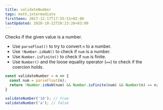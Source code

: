 ```yaml
---
title: validateNumber
tags: math,intermediate
firstSeen: 2017-12-17T17:55:51+02:00
lastUpdated: 2020-10-22T20:23:26+03:00
---
```


Checks if the given value is a number.

- Use `parseFloat()` to try to convert `n` to a number.
- Use `!Number.isNaN()` to check if `num` is a number.
- Use `Number.isFinite()` to check if `num` is finite.
- Use `Number()` and the loose equality operator (`==`) to check if the coercion holds.

```js
const validateNumber = n => {
  const num = parseFloat(n);
  return !Number.isNaN(num) && Number.isFinite(num) && Number(n) == n;
}
```

```js
validateNumber('10'); // true
validateNumber('a'); // false
```
